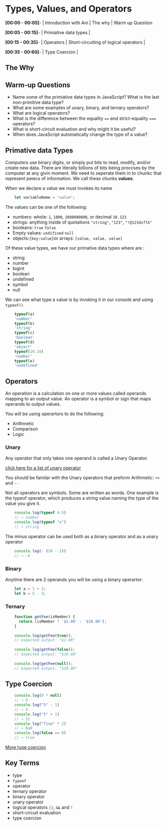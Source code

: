 # Types, Values, and Operators

**[00:00 - 00:05]**- | Introduction with Ani | The why | Warm up Question

**[00:05 - 00:15]**- | Primiative data types | 

**[00:15 - 00:35]**- | Operators | Short-circuiting of logical operators |

**[00:35 - 00:60]**- | Type Coercion |

## The Why

## Warm-up Questions
* Name some of the primiative data types in JavaScript? What is the last non-primitive data type?
* What are some examples of unary, binary, and ternary operators?
* What are logical operators?
* What is the difference between the equality `==` and strict-equality `===` operators?
* What is short-circuit evaluation and why might it be useful?
* When does JavaScript automatically change the type of a value?

## Primative data Types

Computers use binary digits, or simply put bits to read, modify, and/or create new data. There are literally billions of bits being proccses by the computer at any givin moment. We need to seperate them in to chunkc that represent peiecs of information. We call these chunks **values**. 

When we declare a value we must invokes its name
```js
    let variableName = "value";
```
The values can be one of the following:
* numbers: whole: `1`, `1000`, `1000000000`, or decimal `10.123`
* strings: anything inside of quotations `"string"`, `"123"`, `"!@123dsflk"`
* booleans:  `true` `false`
* Empty values: `undifined` `null`
* objects:`{key:value}`or arrays: `[value, value, value]`


Of these value types, we have our primative data types where are :
* string
* number
* bigint
* boolean
* undefined
* symbol
* null

We can see what type a value is by invoking it in our console and using `typeof()`. 

```js
    typeof(a)
    'number'
    typeof(b)
    'string'
    typeof(c)
    'boolean'
    typeof(d)
    'object'
    typeof(10.10)
    'number'
    typeof(e)
    'undefined'
```

## Operators

An operation is a calculation on one or more values called operands mapping to an output value. An operator is a symbol or sign that maps operands to output values.

You will be using operartors to do the following:

* Arithmetic
* Comparison
* Logic

### Unary

Any operator that only takes one operand is called a Unary Operator. 

[click here for a list of unary operator](https://www.digitalocean.com/community/tutorials/javascript-unary-operators-simple-and-useful)

You should be familar with the Unary operators that preform Arithmetic: `++` and `--`

Not all operators are symbols. Some are written as words. One example is the typeof operator, which produces a string value naming the type of the value you give it.

```js
    console.log(typeof 4.5)
    // → number
    console.log(typeof "x")
    // → string
```


The minus operator can be used both as a binary operator and as a unary operator
```js
    console.log(- (10 - 2))
    // → -8
```

### Binary

Anytime there are 2 operands you will be using a binary operartor:

```js
    let a = 1 + 2;
    let b = 5 - 3;
```

### Ternary 


```js
    function getFee(isMember) {
      return (isMember ? '$2.00' : '$10.00');
    }
    
    console.log(getFee(true));
    // expected output: "$2.00"
    
    console.log(getFee(false));
    // expected output: "$10.00"
    
    console.log(getFee(null));
    // expected output: "$10.00"
```
## Type Coercion

```js
    console.log(8 * null)
    // → 0
    console.log("5" - 1)
    // → 4
    console.log("5" + 1)
    // → 51
    console.log("five" * 2)
    // → NaN
    console.log(false == 0)
    // → true
```

[More type coercion](https://github.com/Gonzalomarcylabschool/AKOMA-Curriculum-2022/blob/main/unit-2/lecture-0-type-value-operators/type-coercion.md)

## Key Terms
* type
* `typeof`
* operator
* ternary operator
* binary operator
* unary operator
* logical operators `||`, `&&` and `!`
* short-circuit evaluation
* type coercion


